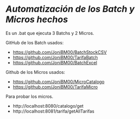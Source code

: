 # ***Automatización de los Batch y Micros hechos***

Es un .bat que ejecuta 3 Batchs y 2 Micros.

GitHub de los Batch usados:
- https://github.com/JoniBM00/BatchStockCSV
- https://github.com/JoniBM00/TarifaBatch
- https://github.com/JoniBM00/BatchExcel

Github de los Micros usados:
- https://github.com/JoniBM00/MicroCatalogo
- https://github.com/JoniBM00/TarifaMicro

Para probar los micros.
- http://localhost:8080/catalogo/get
- http://localhost:8081/tarifa/getAllTarifas